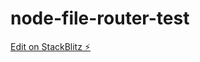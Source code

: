 # node-file-router-test

[Edit on StackBlitz ⚡️](https://stackblitz.com/edit/stackblitz-starters-uiuzx8)